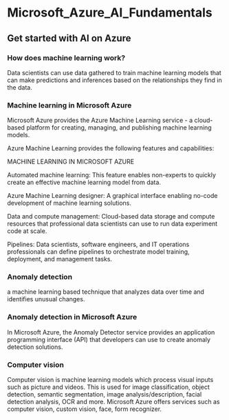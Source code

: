 # Microsoft_Azure_AI_Fundamentals

## Get started with AI on Azure
### How does machine learning work?
Data scientists can use data gathered to train machine learning models that can make predictions and inferences based on the relationships they find in the data.



### Machine learning in Microsoft Azure

Microsoft Azure provides the Azure Machine Learning service - a cloud-based platform for creating, managing, and publishing machine learning models. 

Azure Machine Learning provides the following features and capabilities:

MACHINE LEARNING IN MICROSOFT AZURE

Automated machine learning: This feature enables non-experts to quickly create an effective machine learning model from data.

Azure Machine Learning designer:	A graphical interface enabling no-code development of machine learning solutions.

Data and compute management:	Cloud-based data storage and compute resources that professional data scientists can use to run data experiment code at scale.

Pipelines: Data scientists, software engineers, and IT operations professionals can define pipelines to orchestrate model training, deployment, and management tasks.


### Anomaly detection

a machine learning based technique that analyzes data over time and identifies unusual changes.



### Anomaly detection in Microsoft Azure

In Microsoft Azure, the Anomaly Detector service provides an application programming interface (API) that developers can use to create anomaly detection solutions.

### Computer vision
Computer vision is machine learning models which process visual inputs such as picture and videos. This is used for image classification, object detection,
semantic segmentation, image analysis/description, facial detection analysis, OCR and more. Microsoft Azure offers services such as computer vision, custom vision, face, form recognizer.



